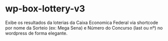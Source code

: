 # wp-box-lottery-v3
 Exibe os resultados da loterias da Caixa Economica Federal via shortcode por nome da Sorteio (ex: Mega Sena) e Número do Concurso (last ou nº) no wordpress de forma elegante.
